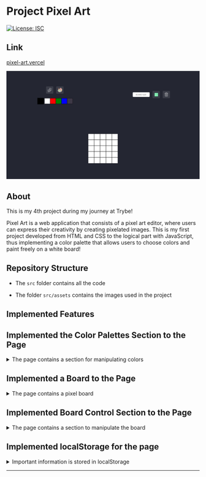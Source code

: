 # Project Pixel Art

[![License: ISC](https://img.shields.io/badge/License-ISC-blue.svg)](https://opensource.org/licenses/ISC)

## Link

[pixel-art.vercel](https://paulo-pixel-art.vercel.app/)

![Preview of Lessons Learned Project](./pixel-art.png)

## About

This is my 4th project during my journey at Trybe!

Pixel Art is a web application that consists of a pixel art editor, where users can express their creativity by creating pixelated images. This is my first project developed from HTML and CSS to the logical part with JavaScript, thus implementing a color palette that allows users to choose colors and paint freely on a white board!

## Repository Structure

- The `src` folder contains all the code

- The folder `src/assets` contains the images used in the project

## Implemented Features

## Implemented the Color Palettes Section to the Page

<details>
  <summary>
    The page contains a section for manipulating colors
  </summary> <br />

- The default colors are: `black` | `white` | `red` | `green` | `blue`

- The color `black` is always selected by default when the page loads

- You can randomize the existing colors in the palette, excluding the colors `black` and `white`; they will always be the first and second colors, respectively

- You can add new colors through the color input with the `id` named `input-custom-color`, and it is not possible to add duplicate colors
</details>


## Implemented a Board to the Page

<details>
  <summary>
    The page contains a pixel board
  </summary> <br/>

- Initially, the pixel board has **5 columns** and **5 rows**

- The initial color of each pixel on the board is `white`

- Each pixel has a height and width of 40px, including its content and excluding the 1px wide black border
</details>


## Implemented Board Control Section to the Page

<details>
  <summary>
   The page contains a section to manipulate the board
  </summary> <br />

- It is possible to change the board size using the input with the `id` named `board-size-input`, the minimum value is **5** (generating a 5x5 board) and the maximum value is **50** (generating a 50x50 board)

- It is possible to remove or add borders to the board pixels using the input with the `id` named `border-toggle`, the `gridTemplateColumns` and `gridTemplateRows` properties are altered to maintain the pixels with a width and height of 40px regardless of whether they have borders or not

- You can clear the board using the input with the `id` named `clear-board`, it not only completely clears the board but also resets its size to **5x5**
</details>


## Implemented localStorage for the page

<details>
  <summary>
    Important information is stored in localStorage
  </summary> <br />

- The current color palette is saved in localStorage with the key `colorPalette`

- User-added and/or randomized colors are preserved when reloading the page

- Painted pixels are saved in localStorage with the key `pixelBoard`

- The board is filled with the same colors used previously, in the correct positions upon page reload

- The size of the board is saved in localStorage with the key `boardSize`

- The board maintains its size when reloading the page
</details>

---
